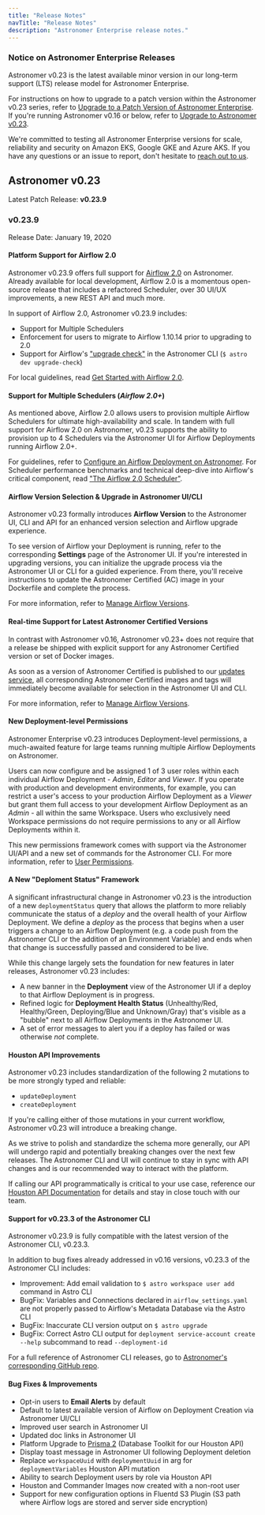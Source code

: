 ```yaml
---
title: "Release Notes"
navTitle: "Release Notes"
description: "Astronomer Enterprise release notes."
---
```


### Notice on Astronomer Enterprise Releases

Astronomer v0.23 is the latest available minor version in our long-term support (LTS) release model for Astronomer Enterprise.

For instructions on how to upgrade to a patch version within the Astronomer v0.23 series, refer to [Upgrade to a Patch Version of Astronomer Enterprise](/docs/enterprise/stable/manage-astronomer/upgrade-astronomer/). If you're running Astronomer v0.16 or below, refer to [Upgrade to Astronomer v0.23](/docs/enterprise/stable/manage-astronomer/upgrade-to-0-23/).

We're committed to testing all Astronomer Enterprise versions for scale, reliability and security on Amazon EKS, Google GKE and Azure AKS. If you have any questions or an issue to report, don't hesitate to [reach out to us](support.astronomer.io).

## Astronomer v0.23

Latest Patch Release: **v0.23.9**

### v0.23.9

Release Date: January 19, 2020

#### Platform Support for Airflow 2.0

Astronomer v0.23.9 offers full support for [Airflow 2.0](https://www.astronomer.io/blog/introducing-airflow-2-0/) on Astronomer. Already available for local development, Airflow 2.0 is a momentous open-source release that includes a refactored Scheduler, over 30 UI/UX improvements, a new REST API and much more.

In support of Airflow 2.0, Astronomer v0.23.9 includes:

- Support for Multiple Schedulers
- Enforcement for users to migrate to Airflow 1.10.14 prior to upgrading to 2.0
- Support for Airflow's ["upgrade check"](https://airflow.apache.org/docs/apache-airflow/stable/upgrade-check.html) in the Astronomer CLI (`$ astro dev upgrade-check`)

For local guidelines, read [Get Started with Airflow 2.0](https://www.astronomer.io/guides/get-started-airflow-2).

#### Support for Multiple Schedulers (_Airflow 2.0+_)

As mentioned above, Airflow 2.0 allows users to provision multiple Airflow Schedulers for ultimate high-availability and scale. In tandem with full support for Airflow 2.0 on Astronomer, v0.23 supports the ability to provision up to 4 Schedulers via the Astronomer UI for Airflow Deployments running Airflow 2.0+.

For guidelines, refer to [Configure an Airflow Deployment on Astronomer](https://www.astronomer.io/docs/enterprise/v0.16/deploy/configure-deployment#scale-core-resources). For Scheduler performance benchmarks and technical deep-dive into Airflow's critical component, read ["The Airflow 2.0 Scheduler"](https://www.astronomer.io/blog/airflow-2-scheduler).

#### Airflow Version Selection & Upgrade in Astronomer UI/CLI

Astronomer v0.23 formally introduces **Airflow Version** to the Astronomer UI, CLI and API for an enhanced version selection and Airflow upgrade experience.

To see version of Airflow your Deployment is running, refer to the corresponding **Settings** page of the Astronomer UI. If you're interested in upgrading versions, you can initialize the upgrade process via the Astronomer UI or CLI for a guided experience. From there, you'll receive instructions to update the Astronomer Certified (AC) image in your Dockerfile and complete the process.

For more information, refer to [Manage Airflow Versions](https://www.astronomer.io/docs/enterprise/stable/customize-airflow/manage-airflow-versions/).

#### Real-time Support for Latest Astronomer Certified Versions

In contrast with Astronomer v0.16, Astronomer v0.23+ does not require that a release be shipped with explicit support for any Astronomer Certified version or set of Docker images.

As soon as a version of Astronomer Certified is published to our [updates service](http://updates.astronomer.io/astronomer-certified), all corresponding Astronomer Certified images and tags will immediately become available for selection in the Astronomer UI and CLI.

For more information, refer to [Manage Airflow Versions](https://www.astronomer.io/docs/enterprise/stable/customize-airflow/manage-airflow-versions/).

#### New Deployment-level Permissions

Astronomer Enterprise v0.23 introduces Deployment-level permissions, a much-awaited feature for large teams running multiple Airflow Deployments on Astronomer.

Users can now configure and be assigned 1 of 3 user roles within each individual Airflow Deployment - _Admin_, _Editor_ and _Viewer_. If you operate with production and development environments, for example, you can restrict a user's access to your production Airflow Deployment as a _Viewer_ but grant them full access to your development Airflow Deployment as an _Admin_ - all within the same Workspace. Users who exclusively need Workspace permissions do not require permissions to any or all Airflow Deployments within it.

This new permissions framework comes with support via the Astronomer UI/API and a new set of commands for the Astronomer CLI. For more information, refer to [User Permissions](https://www.astronomer.io/docs/enterprise/stable/manage-astronomer/workspace-permissions/).

#### A New "Deploment Status" Framework

A significant infrastructural change in Astronomer v0.23 is the introduction of a new `deploymentStatus` query that allows the platform to more reliably communicate the status of a _deploy_ and the overall health of your Airflow Deployment. We define a _deploy_ as the process that begins when a user triggers a change to an Airflow Deployment (e.g. a code push from the Astronomer CLI or the addition of an Environment Variable) and ends when that change is successfully passed and considered to be live.

While this change largely sets the foundation for new features in later releases, Astronomer v0.23 includes:

- A new banner in the **Deployment** view of the Astronomer UI if a deploy to that Airflow Deployment is in progress.
- Refined logic for **Deployment Health Status** (Unhealthy/Red, Healthy/Green, Deploying/Blue and Unknown/Gray) that's visible as a "bubble" next to all Airflow Deployments in the Astronomer UI.
- A set of error messages to alert you if a deploy has failed or was otherwise _not_ complete.

#### Houston API Improvements

Astronomer v0.23 includes standardization of the following 2 mutations to be more strongly typed and reliable:

- `updateDeployment`
- `createDeployment`

If you're calling either of those mutations in your current workflow, Astronomer v0.23 will introduce a breaking change.

As we strive to polish and standardize the schema more generally, our API will undergo rapid and potentially breaking changes over the next few releases. The Astronomer CLI and UI will continue to stay in sync with API changes and is our recommended way to interact with the platform.

If calling our API programmatically is critical to your use case, reference our [Houston API Documentation](/docs/enterprise/stable/manage-astronomer/houston-api/) for details and stay in close touch with our team.

#### Support for v0.23.3 of the Astronomer CLI

Astronomer v0.23.9 is fully compatible with the latest version of the Astronomer CLI, v0.23.3.

In addition to bug fixes already addressed in v0.16 versions, v0.23.3 of the Astronomer CLI includes:

 - Improvement: Add email validation to `$ astro workspace user add` command in Astro CLI
- BugFix: Variables and Connections declared in `airflow_settings.yaml` are not properly passed to Airflow's Metadata Database via the Astro CLI
- BugFix: Inaccurate CLI version output on `$ astro upgrade`
- BugFix: Correct Astro CLI output for `deployment service-account create --help` subcommand to read `--deployment-id`

For a full reference of Astronomer CLI releases, go to [Astronomer's corresponding GitHub repo](https://github.com/astronomer/astro-cli/releases).

#### Bug Fixes & Improvements

- Opt-in users to **Email Alerts** by default
- Default to latest available version of Airflow on Deployment Creation via Astronomer UI/CLI
- Improved user search in Astronomer UI
- Updated doc links in Astronomer UI
- Platform Upgrade to [Prisma 2](https://www.prisma.io/) (Database Toolkit for our Houston API)
- Display toast message in Astronomer UI following Deployment deletion
- Replace `workspaceUuid` with `deploymentUuid` in arg for `deploymentVariables` Houston API mutation
- Ability to search Deployment users by role via Houston API
- Houston and Commander Images now created with a non-root user
- Support for new configuration options in Fluentd S3 Plugin (S3 path where Airflow logs are stored and server side encryption)